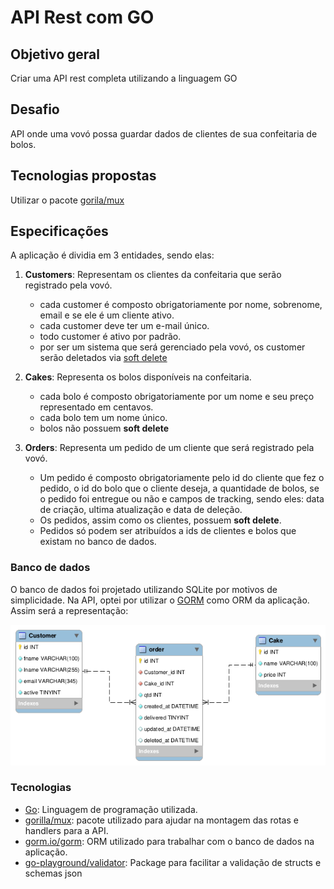 # API Rest com GO

## Objetivo geral
Criar uma API rest completa utilizando a linguagem GO

## Desafio
API onde uma vovó possa guardar dados de clientes de sua confeitaria de bolos.

## Tecnologias propostas
Utilizar o pacote [gorila/mux](https://github.com/gorilla/mux)

## Especificações
A aplicação é dividia em 3 entidades, sendo elas:

1. **Customers**: Representam os clientes da confeitaria que serão registrado pela vovó.
    - cada customer é composto obrigatoriamente por nome, sobrenome, email e se ele é um cliente ativo.
    - cada customer deve ter um e-mail único.
    - todo customer é ativo por padrão.
    - por ser um sistema que será gerenciado pela vovó, os customer serão deletados via [soft delete](https://www.tabnews.com.br/LuC45m4Th3u5/voce-sabe-o-que-e-soft-delete)

3. **Cakes**: Representa os bolos disponíveis na confeitaria.
    - cada bolo é composto obrigatoriamente por um nome e seu preço representado em centavos.
    - cada bolo tem um nome único.
    - bolos não possuem **soft delete**

4. **Orders**: Representa um pedido de um cliente que será registrado pela vovó.
    - Um pedido é composto obrigatoriamente pelo id do cliente que fez o pedido, o id do bolo que o cliente deseja, a quantidade de bolos, se o pedido foi entregue ou não e campos de tracking, sendo eles: data de criação, ultima atualização e data de deleção.
    - Os pedidos, assim como os clientes, possuem **soft delete**.
    - Pedidos só podem ser atribuídos a ids de clientes e bolos que existam no banco de dados.

### Banco de dados
O banco de dados foi projetado utilizando SQLite por motivos de simplicidade. Na API, optei por utilizar o [GORM](https://gorm.io/) como ORM da aplicação. Assim será a representação:

![](./assets/img/db_diagram.png)

### Tecnologias
- [Go](https://go.dev/): Linguagem de programação utilizada.
- [gorilla/mux](https://github.com/gorilla/mux): pacote utilizado para ajudar na montagem das rotas e handlers para a API.
- [gorm.io/gorm](https://gorm.io/): ORM utilizado para trabalhar com o banco de dados na aplicação.
- [go-playground/validator](https://github.com/go-playground/validator?tab=readme-ov-file): Package para facilitar a validação de structs e schemas json
